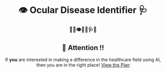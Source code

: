 <div align="center"><p>

# :eye: Ocular Disease Identifier :stethoscope:
### :loudspeaker::bell::eye::health_worker::stethoscope::hospital:




## :loudspeaker: Attention :bangbang:

If **you** are interested in making a difference in the healthcare field using AI, then you are in the right place!
[View the Plan](./PLAN.md)

</p>
</div>


